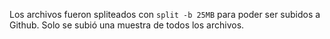 Los archivos fueron spliteados con `split -b 25MB` para poder ser subidos a Github. Solo se subió una muestra de todos los archivos. 
